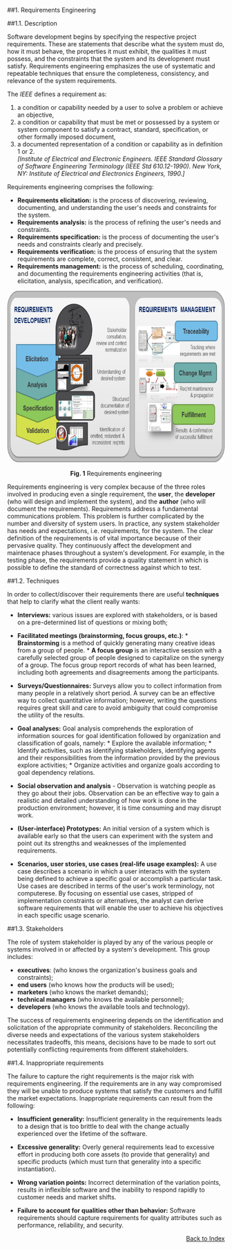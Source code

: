 ##1. Requirements Engineering

<!-- serve só para contextualizar -->

##1.1. Description

Software development begins by specifying the respective project requirements. These are statements that describe what the system must do, how it must behave, the properties it must exhibit, the qualities it must possess, and the constraints that the system and its development must satisfy. Requirements engineering emphasizes the use of systematic and repeatable techniques that ensure the completeness, consistency, and relevance of the system requirements. 

The *IEEE* defines a requirement as:    

1. a condition or capability needed by a user to solve a problem or achieve an objective,
2. a condition or capability that must be met or possessed by a system or system component to satisfy a contract, standard, specification, or other formally imposed document,
3. a documented representation of a condition or capability as in definition 1 or 2.    
*[Institute of Electrical and Electronic Engineers. IEEE Standard Glossary of Software Engineering Terminology (IEEE Std 610.12-1990). New York, NY: Institute of Electrical and Electronics Engineers, 1990.]*


Requirements engineering comprises the following:
* **Requirements elicitation:** is the process of discovering, reviewing, documenting, and understanding the user's needs and constraints for the system.
* **Requirements analysis:** is the process of refining the user's needs and constraints.
* **Requirements specification:** is the process of documenting the user's needs and constraints clearly and precisely.
* **Requirements verification:** is the process of ensuring that the system requirements are complete, correct, consistent, and clear.
* **Requirements management:** is the process of scheduling, coordinating, and documenting the requirements engineering activities (that is, elicitation, analysis, specification, and verification).

<p align="center">
  <img src="images/requirements.png" width="700" height="398">
  <span class="caption">
        <p align="center"><b>Fig. 1</b> Requirements engineering</p>
        </span>
</p>

Requirements engineering is very complex because of the three roles involved in producing even a single requirement,
the **user**, the **developer** (who will design and implement the system), and the **author** (who will document the requirements). Requirements address a fundamental communications problem. This problem is further complicated by the number and diversity of system users. In practice, any system stakeholder has needs and expectations, i.e. requirements, for the system.  The clear definition of the requirements is of vital importance because of their pervasive quality. They continuously affect the development and maintenace phases throughout a system's development. For example, in the testing phase, the requirements provide a quality statement in which is possible to define the standard of correctness against which to test.

##1.2. Techniques

In order to collect/discover their requirements there are useful **techniques** that help to clarify what the client really wants:

* **Interviews:** various issues are explored with stakeholders, or is based on a pre-determined list of questions or mixing both;

* **Facilitated meetings (brainstorming, focus groups, etc.)**:
      * **Brainstorming** is a method of quickly generating many creative ideas from a group of people.
      * **A focus group** is an interactive session with a carefully selected group of people designed to capitalize on the synergy of a group. The focus group report records of what has been learned, including both agreements and disagreements among the participants.

* **Surveys/Questionnaires:** Surveys allow you to collect information from many people in a relatively short period. A survey can be an effective way to collect quantitative information; however, writing the questions requires great skill and care to avoid ambiguity that could compromise the utility of the results.

* **Goal analyses:** Goal analysis comprehends the exploration of information sources for goal identification followed by organization and classification of goals, namely:
      * Explore the available information;
      * Identify activities, such as identifying stakeholders, identifying agents and their responsibilities from the information provided by the previous explore activities;
      * Organize activities and organize goals according to goal dependency relations.

* **Social observation and analysis** - Observation is watching people as they go about their jobs. Observation can be an effective way to gain a realistic and detailed understanding of how work is done in the production environment; however, it is time consuming and may disrupt work.

* **(User-interface) Prototypes:** An initial version of a system which is available early so that the users can experiment with the system and point out its strengths and weaknesses of the implemented requirements.

* **Scenarios, user stories, use cases (real-life usage examples):** A use case describes a scenario in which a user interacts with the system being defined to achieve a specific goal or accomplish a particular task. Use cases are described in terms of the user's work terminology, not computerese. By focusing on essential use cases, stripped of implementation constraints or alternatives, the analyst can derive software requirements that will enable the user to achieve his objectives in each specific usage scenario. 


##1.3. Stakeholders

The role of system stakeholder is played by any of the various people or systems involved in or affected by a system's development. This group includes:
* **executives**: (who knows the organization's business goals and constraints);
* **end users** (who knows how the products will be used);
* **marketers** (who knows the market demands);
* **technical managers** (who knows the available personnel);
* **developers** (who knows the available tools and technology). 

The success of requirements engineering depends on the identification and solicitation of the appropriate community of stakeholders. Reconciling the diverse needs and expectations of the various system stakeholders necessitates tradeoffs, this means, decisions have to be made to sort out potentially conflicting requirements from different stakeholders.

##1.4. Inappropriate requirements

The failure to capture the right requirements is the major risk with requirements engineering. If the requirements are in any way compromised they will be unable to produce systems that satisfy the customers and fulfill the market expectations. 
Inappropriate requirements can result from the following:
    
* **Insufficient generality:** Insufficient generality in the requirements leads to a design that is too brittle to deal with the change actually experienced over the lifetime of the software.    

* **Excessive generality:** Overly general requirements lead to excessive effort in producing both core assets (to provide that generality) and specific products (which must turn that generality into a specific instantiation).    

* **Wrong variation points:** Incorrect determination of the variation points, results in inflexible software and the inability to respond rapidly to customer needs and market shifts.    

* **Failure to account for qualities other than behavior:** Software requirements should capture requirements for quality attributes such as performance, reliability, and security.

<p align=right>
  <a href="https://github.com/mariateresachaves/bigbluebutton/blob/master/ESOF-DOCS/Requirements/Index.md">Back to Index</a>
</p>
